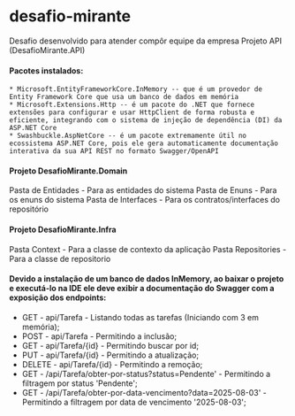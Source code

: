 # desafio-mirante
Desafio desenvolvido para atender compôr equipe da empresa
Projeto API (DesafioMirante.API)
  #### Pacotes instalados:
    * Microsoft.EntityFrameworkCore.InMemory -- que é um provedor de Entity Framework Core que usa um banco de dados em memória
    * Microsoft.Extensions.Http -- é um pacote do .NET que fornece extensões para configurar e usar HttpClient de forma robusta e eficiente, integrando com o sistema de injeção de dependência (DI) da ASP.NET Core
    * Swashbuckle.AspNetCore -- é um pacote extremamente útil no ecossistema ASP.NET Core, pois ele gera automaticamente documentação interativa da sua API REST no formato Swagger/OpenAPI

#### Projeto DesafioMirante.Domain
  Pasta de Entidades - Para as entidades do sistema
  Pasta de Enuns - Para os enuns do sistema
  Pasta de Interfaces - Para os contratos/interfaces do repositório

#### Projeto DesafioMirante.Infra
  Pasta Context - Para a classe de contexto da aplicação
  Pasta Repositories - Para a classe de repositorio

#### Devido a instalação de um banco de dados InMemory, ao baixar o projeto e executá-lo na IDE ele deve exibir a documentação do Swagger com a exposição dos endpoints:
  * GET - api/Tarefa - Listando todas as tarefas (Iniciando com 3 em memória);
  * POST - api/Tarefa - Permitindo a inclusão;
  * GET - api/Tarefa/{id} - Permitindo buscar por id;
  * PUT - api/Tarefa/{id} - Permitindo a atualização;
  * DELETE - api/Tarefa/{id} - Permitindo a remoção;
  * GET - /api/Tarefa/obter-por-status?status=Pendente' - Permitindo a filtragem por status 'Pendente';
  * GET - /api/Tarefa/obter-por-data-vencimento?data=2025-08-03' - Permitindo a filtragem por data de vencimento '2025-08-03';
